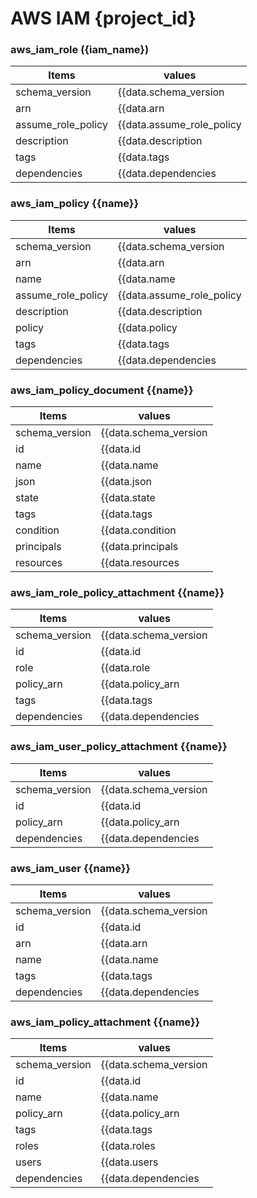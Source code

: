 # AWS IAM {project_id}  

### aws_iam_role ({iam_name})  

| Items              | values                    |
| ------------------ | ------------------------- |
| schema_version     | {{data.schema_version     | default("None") }} |
| arn                | {{data.arn                | default("None") }} |
| assume_role_policy | {{data.assume_role_policy | default("None") }} |
| description        | {{data.description        | default("None") }} |
| tags               | {{data.tags               | default("None") }} |
| dependencies       | {{data.dependencies       | default("None") }} |

### aws_iam_policy {{name}}

| Items              | values                    |
| ------------------ | ------------------------- |
| schema_version     | {{data.schema_version     | default("None")}} |
| arn                | {{data.arn                | default("None")}} |
| name               | {{data.name               | default("None")}} |
| assume_role_policy | {{data.assume_role_policy | default("None")}} |
| description        | {{data.description        | default("None")}} |
| policy             | {{data.policy             | default("None")}} |
| tags               | {{data.tags               | default("None")}} |
| dependencies       | {{data.dependencies       | default("None")}} |

### aws_iam_policy_document {{name}}

| Items          | values                |
| -------------- | --------------------- |
| schema_version | {{data.schema_version | default("None")}} |
| id             | {{data.id             | default("None")}} |
| name           | {{data.name           | default("None")}} |
| json           | {{data.json           | default("None")}} |
| state          | {{data.state          | default("None")}} |
| tags           | {{data.tags           | default("None")}} |
| condition      | {{data.condition      | default("None")}} |
| principals     | {{data.principals     | default("None")}} |
| resources      | {{data.resources      | default("None")}} |

### aws_iam_role_policy_attachment {{name}}
| Items          | values                |
| -------------- | --------------------- |
| schema_version | {{data.schema_version | default("None")}} |
| id             | {{data.id             | default("None")}} |
| role           | {{data.role           | default("None")}} |
| policy_arn     | {{data.policy_arn     | default("None")}} |
| tags           | {{data.tags           | default("None")}} |
| dependencies   | {{data.dependencies   | default("None")}} |


### aws_iam_user_policy_attachment {{name}}
| Items          | values                |
| -------------- | --------------------- |
| schema_version | {{data.schema_version | default("None")}} |
| id             | {{data.id             | default("None")}} |
| policy_arn     | {{data.policy_arn     | default("None")}} |
| dependencies   | {{data.dependencies   | default("None")}} |

### aws_iam_user {{name}}
| Items          | values                |
| -------------- | --------------------- |
| schema_version | {{data.schema_version | default("None")}} |
| id             | {{data.id             | default("None")}} |
| arn            | {{data.arn            | default("None")}} |
| name           | {{data.name           | default("None")}} |
| tags           | {{data.tags           | default("None")}} |
| dependencies   | {{data.dependencies   | default("None")}} |

### aws_iam_policy_attachment {{name}}
| Items          | values                |
| -------------- | --------------------- |
| schema_version | {{data.schema_version | default("None")}} |
| id             | {{data.id             | default("None")}} |
| name           | {{data.name           | default("None")}} |
| policy_arn     | {{data.policy_arn     | default("None")}} |
| tags           | {{data.tags           | default("None")}} |
| roles          | {{data.roles          | default("None")}} |
| users          | {{data.users          | default("None")}} |
| dependencies   | {{data.dependencies   | default("None")}} |

